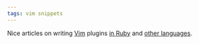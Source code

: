 ```yaml
---
tags: vim snippets
---
```


Nice articles on writing [Vim](/wiki/Vim) plugins [in Ruby](http://www.akbarhome.com/2007/6/6/ruby-on-vim) and [other languages](http://items.sjbach.com/97/writing-a-vim-plugin).
